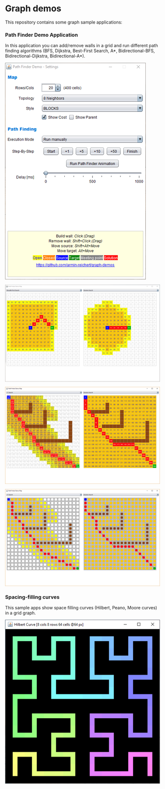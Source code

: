 # Graph demos

This repository contains some graph sample applications:

### Path Finder Demo Application

In this application you can add/remove walls in a grid and run different path finding algorithms (BFS, Dijkstra, Best-First Search, A*, Bidirectional-BFS, Bidirectional-Dijkstra, Bidirectional-A*).

![Path finding demo application](https://github.com/armin-reichert/graph-demos/blob/master/graph-demos-pathfinder/doc/settings-window.png)

![Path finding demo application](https://github.com/armin-reichert/graph-demos/blob/master/graph-demos-pathfinder/doc/bfs-dijkstra.png)

![Path finding demo application](https://github.com/armin-reichert/graph-demos/blob/master/graph-demos-pathfinder/doc/astar-dijkstra.png)

![Path finding demo application](https://github.com/armin-reichert/graph-demos/blob/master/graph-demos-pathfinder/doc/pearls.png)

### Spacing-filling curves

This sample apps show space filling curves (Hilbert, Peano, Moore curves) in a grid graph.

![Hilbert curve](https://github.com/armin-reichert/graph-demos/blob/master/space-filling-curves/doc/hilbert.png)

